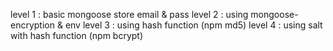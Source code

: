 level 1 : basic mongoose store email & pass level 2 : using mongoose-encryption & env level 3 : using hash function (npm md5) level 4 : using salt with hash function (npm bcrypt)

